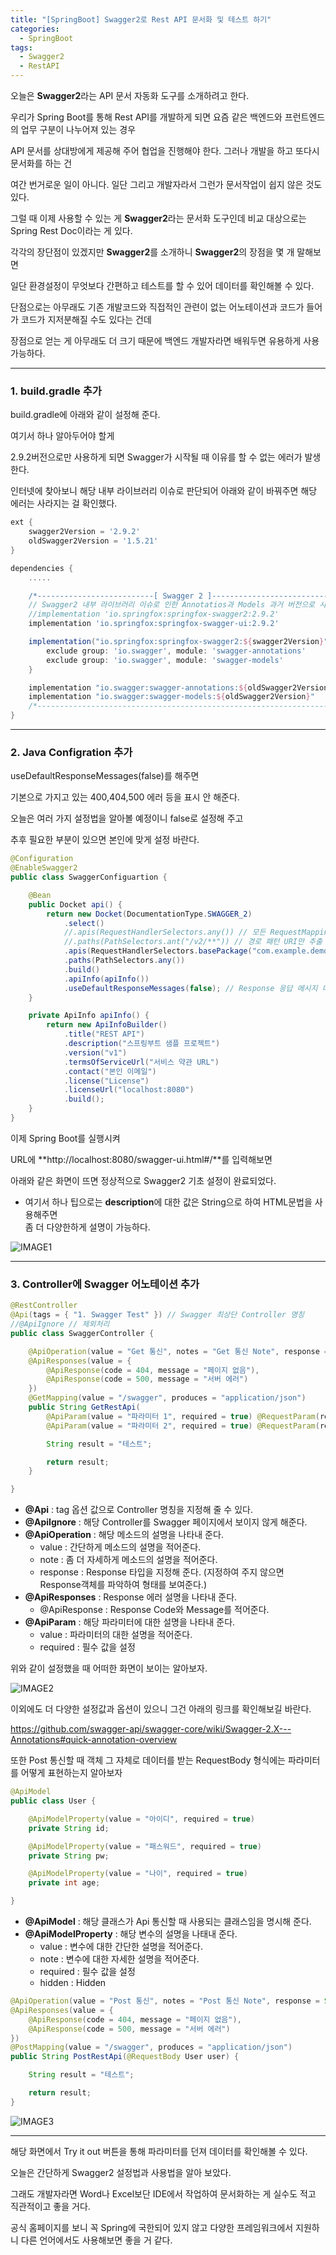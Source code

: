 ```yaml
---
title: "[SpringBoot] Swagger2로 Rest API 문서화 및 테스트 하기"
categories:
  - SpringBoot
tags:
  - Swagger2
  - RestAPI
---
```


오늘은 **Swagger2**라는 API 문서 자동화 도구를 소개하려고 한다.

우리가 Spring Boot를 통해 Rest API를 개발하게 되면 요즘 같은 백엔드와 프런트엔드의 업무 구분이 나누어져 있는 경우

API 문서를 상대방에게 제공해 주어 협업을 진행해야 한다. 그러나 개발을 하고 또다시 문서화를 하는 건

여간 번거로운 일이 아니다. 일단 그리고 개발자라서 그런가 문서작업이 쉽지 않은 것도 있다.

그럴 때 이제 사용할 수 있는 게 **Swagger2**라는 문서화 도구인데 비교 대상으로는 Spring Rest Doc이라는 게 있다.

각각의 장단점이 있겠지만 **Swagger2**를 소개하니 **Swagger2**의 장점을 몇 개 말해보면

일단 환경설정이 무엇보다 간편하고 테스트를 할 수 있어 데이터를 확인해볼 수 있다.

단점으로는 아무래도 기존 개발코드와 직접적인 관련이 없는 어노테이션과 코드가 들어가 코드가 지저분해질 수도 있다는 건데

장점으로 얻는 게 아무래도 더 크기 때문에 백엔드 개발자라면 배워두면 유용하게 사용 가능하다.

---

### 1. build.gradle 추가

build.gradle에 아래와 같이 설정해 준다.

여기서 하나 알아두어야 할게

2.9.2버전으로만 사용하게 되면 Swagger가 시작될 때 이유를 할 수 없는 에러가 발생한다.

인터넷에 찾아보니 해당 내부 라이브러리 이슈로 판단되어 아래와 같이 바꿔주면 해당 에러는 사라지는 걸 확인했다.

```gradle
ext {
    swagger2Version = '2.9.2'
    oldSwagger2Version = '1.5.21'
}

dependencies {
    .....

    /*--------------------------[ Swagger 2 ]--------------------------------*/
    // Swagger2 내부 라이브러리 이슈로 인한 Annotatios과 Models 과거 버전으로 사용
    //implementation 'io.springfox:springfox-swagger2:2.9.2'
    implementation 'io.springfox:springfox-swagger-ui:2.9.2'

    implementation("io.springfox:springfox-swagger2:${swagger2Version}") {
        exclude group: 'io.swagger', module: 'swagger-annotations'
        exclude group: 'io.swagger', module: 'swagger-models'
    }

    implementation "io.swagger:swagger-annotations:${oldSwagger2Version}"
    implementation "io.swagger:swagger-models:${oldSwagger2Version}"
    /*-----------------------------------------------------------------------*/
}
```

---

### 2. Java Configration 추가

useDefaultResponseMessages(false)를 해주면

기본으로 가지고 있는 400,404,500 에러 등을 표시 안 해준다.

오늘은 여러 가지 설정법을 알아볼 예정이니 false로 설정해 주고

추후 필요한 부분이 있으면 본인에 맞게 설정 바란다.

```java
@Configuration
@EnableSwagger2
public class SwaggerConfiguartion {

    @Bean
    public Docket api() {
        return new Docket(DocumentationType.SWAGGER_2)
            .select()
            //.apis(RequestHandlerSelectors.any()) // 모든 RequestMapping URI 추출
            //.paths(PathSelectors.ant("/v2/**")) // 경로 패턴 URI만 추출
            .apis(RequestHandlerSelectors.basePackage("com.example.demo")) // 패키지 기준 추출
            .paths(PathSelectors.any())
            .build()
            .apiInfo(apiInfo())
            .useDefaultResponseMessages(false); // Response 응답 메시지 디폴트값 적용 X
    }

    private ApiInfo apiInfo() {
        return new ApiInfoBuilder()
            .title("REST API")
            .description("스프링부트 샘플 프로젝트")
            .version("v1")
            .termsOfServiceUrl("서비스 약관 URL")
            .contact("본인 이메일")
            .license("License")
            .licenseUrl("localhost:8080")
            .build();
    }
}
```

이제 Spring Boot를 실행시켜

URL에 **http://localhost:8080/swagger-ui.html#/**를 입력해보면

아래와 같은 화면이 뜨면 정상적으로 Swagger2 기초 설정이 완료되었다.

- 여기서 하나 팁으로는 **description**에 대한 값은 String으로 하여 HTML문법을 사용해주면 <br>
  좀 더 다양한하게 설명이 가능하다.

![IMAGE1](/assets/images/post/2020-06-22-springboot-swagger-image1.PNG)

---

### 3. Controller에 Swagger 어노테이션 추가

```java
@RestController
@Api(tags = { "1. Swagger Test" }) // Swagger 최상단 Controller 명칭
//@ApiIgnore // 제외처리
public class SwaggerController {

    @ApiOperation(value = "Get 통신", notes = "Get 통신 Note", response = String.class) // value: 해당 파라미터 명칭, notes : 메소드에 대한 설명란
    @ApiResponses(value = {
        @ApiResponse(code = 404, message = "페이지 없음"),
        @ApiResponse(code = 500, message = "서버 에러")
    })
    @GetMapping(value = "/swagger", produces = "application/json")
    public String GetRestApi(
        @ApiParam(value = "파라미터 1", required = true) @RequestParam(required = true, defaultValue = " ") String param1,
        @ApiParam(value = "파라미터 2", required = true) @RequestParam(required = true, defaultValue = "0") int    param2  ) {

        String result = "테스트";

        return result;
    }

}
```

- **@Api** : tag 옵션 값으로 Controller 명칭을 지정해 줄 수 있다.
- **@ApiIgnore** : 해당 Controller를 Swagger 페이지에서 보이지 않게 해준다.
- **@ApiOperation** : 해당 메소드의 설명을 나타내 준다.
  - value : 간단하게 메소드의 설명을 적어준다.
  - note : 좀 더 자세하게 메소드의 설명을 적어준다.
  - response : Response 타입을 지정해 준다. (지정하여 주지 않으면 Response객체를 파악하여 형태를 보여준다.)
- **@ApiResponses** : Response 에러 설명을 나타내 준다.
  - @ApiResponse : Response Code와 Message를 적어준다.
- **@ApiParam** : 해당 파라미터에 대한 설명을 나타내 준다.
  - value : 파라미터의 대한 설명을 적어준다.
  - required : 필수 값을 설정

위와 같이 설정했을 때 어떠한 화면이 보이는 알아보자.

![IMAGE2](/assets/images/post/2020-06-22-springboot-swagger-image2.PNG)

이외에도 더 다양한 설정값과 옵션이 있으니 그건 아래의 링크를 확인해보길 바란다.

<https://github.com/swagger-api/swagger-core/wiki/Swagger-2.X---Annotations#quick-annotation-overview>

또한 Post 통신할 때 객체 그 자체로 데이터를 받는 RequestBody 형식에는 파라미터를 어떻게 표현하는지 알아보자

```java
@ApiModel
public class User {

    @ApiModelProperty(value = "아이디", required = true)
    private String id;

    @ApiModelProperty(value = "패스워드", required = true)
    private String pw;

    @ApiModelProperty(value = "나이", required = true)
    private int age;

}
```

- **@ApiModel** : 해당 클래스가 Api 통신할 때 사용되는 클래스임을 명시해 준다.
- **@ApiModelProperty** : 해당 변수의 설명을 나태내 준다.
  - value : 변수에 대한 간단한 설명을 적어준다.
  - note : 변수에 대한 자세한 설명을 적어준다.
  - required : 필수 값을 설정
  - hidden : Hidden

```java
@ApiOperation(value = "Post 통신", notes = "Post 통신 Note", response = String.class)
@ApiResponses(value = {
    @ApiResponse(code = 404, message = "페이지 없음"),
    @ApiResponse(code = 500, message = "서버 에러")
})
@PostMapping(value = "/swagger", produces = "application/json")
public String PostRestApi(@RequestBody User user) {

    String result = "테스트";

    return result;
}
```

![IMAGE3](/assets/images/post/2020-06-22-springboot-swagger-image3.PNG)

---

해당 화면에서 Try it out 버튼을 통해 파라미터를 던져 데이터를 확인해볼 수 있다.

오늘은 간단하게 Swagger2 설정법과 사용법을 알아 보았다.

그래도 개발자라면 Word나 Excel보단 IDE에서 작업하여 문서화하는 게 실수도 적고 직관적이고 좋을 거다.

공식 홈페이지를 보니 꼭 Spring에 국한되어 있지 않고 다양한 프레임워크에서 지원하니 다른 언어에서도 사용해보면 좋을 거 같다.
